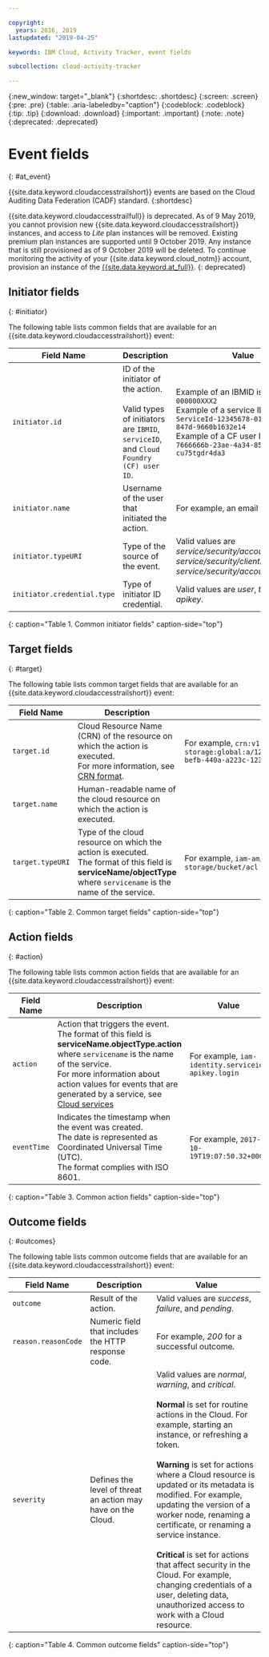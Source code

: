 ```yaml
---

copyright:
  years: 2016, 2019
lastupdated: "2019-04-25"

keywords: IBM Cloud, Activity Tracker, event fields

subcollection: cloud-activity-tracker

---
```


{:new_window: target="_blank"}
{:shortdesc: .shortdesc}
{:screen: .screen}
{:pre: .pre}
{:table: .aria-labeledby="caption"}
{:codeblock: .codeblock}
{:tip: .tip}
{:download: .download}
{:important: .important}
{:note: .note}
{:deprecated: .deprecated}



# Event fields
{: #at_event}

{{site.data.keyword.cloudaccesstrailshort}} events are based on the Cloud Auditing Data Federation (CADF) standard. 
{:shortdesc}

{{site.data.keyword.cloudaccesstrailfull}} is deprecated. As of 9 May 2019, you cannot provision new {{site.data.keyword.cloudaccesstrailshort}} instances, and access to *Lite* plan instances will be removed. Existing premium plan instances are supported until 9 October 2019. Any instance that is still provisioned as of 9 October 2019 will be deleted. To continue monitoring the activity of your {{site.data.keyword.cloud_notm}} account, provision an instance of the [{{site.data.keyword.at_full}}](/docs/services/Activity-Tracker-with-LogDNA?topic=logdnaat-getting-started#getting-started).
{: deprecated}

## Initiator fields
{: #initiator}

The following table lists common fields that are available for an {{site.data.keyword.cloudaccesstrailshort}} event:

| Field Name | Description | Value |
|------------|-------------|-------|
| `initiator.id` | ID of the initiator of the action. </br></br>Valid types of initiators are `IBMID`, `serviceID`, and `Cloud Foundry (CF) user ID`. | Example of an IBMID is `IBMid-000000XXX2` </br>Example of a service ID is `iam-ServiceId-12345678-0165-4c89-847d-9660b1632e14` </br>Example of a CF user ID is `7666666b-23ae-4a34-8569-cu75tgdr4da3` |
| `initiator.name` | Username of the user that initiated the action. | For example, an email address. |
| `initiator.typeURI` | Type of the source of the event. | Valid values are *service/security/account/user*, *service/security/clientid*, and *service/security/account/serviceid*. |
| `initiator.credential.type` | Type of initiator ID credential. | Valid values are *user*, *token*,and *apikey*. |
{: caption="Table 1. Common initiator fields" caption-side="top"} 

  

## Target fields
{: #target}

The following table lists common target fields that are available for an {{site.data.keyword.cloudaccesstrailshort}} event:

| Field Name | Description | Value |
|------------|-------------|-------|
| `target.id` | Cloud Resource Name (CRN) of the resource on which the action is executed. </br>For more information, see [CRN format](/docs/overview?topic=overview-crn#format-crn). | For example, `crn:v1:bluemix:public:cloud-object-storage:global:a/12345678e6232019c6567c9123456789:fr56et47-befb-440a-a223c-12345678dae1:bucket:bucket1` |
| `target.name` | Human-readable name of the cloud resource on which the action is executed. |  |
| `target.typeURI` | Type of the cloud resource on which the action is executed. </br>The format of this field is **serviceName/objectType** where `servicename` is the name of the service. | For example, `iam-am/policy` or `cloud-object-storage/bucket/acl` |
{: caption="Table 2. Common target fields" caption-side="top"} 


 
## Action fields
{: #action}

The following table lists common action fields that are available for an {{site.data.keyword.cloudaccesstrailshort}} event:

| Field Name | Description | Value |
|------------|-------------|-------|
| `action` | Action that triggers the event. </br>The format of this field is **serviceName.objectType.action** where `servicename` is the name of the service. </br>For more information about action values for events that are generated by a service, see <a href="/docs/services/cloud-activity-tracker?topic=cloud-activity-tracker-cloud_services#cloud_services">Cloud services</a> | For example, `iam-identity.serviceid-apikey.login` |
| `eventTime` | Indicates the timestamp when the event was created. </br>The date is represented as Coordinated Universal Time (UTC). </br>The format complies with ISO 8601. | For example, `2017-10-19T19:07:50.32+0000` |
{: caption="Table 3. Common action fields" caption-side="top"} 



## Outcome fields
{: #outcomes}

The following table lists common outcome fields that are available for an {{site.data.keyword.cloudaccesstrailshort}} event:

| Field Name | Description | Value |
|------------|-------------|-------|
| `outcome` | Result of the action. | Valid values are *success*, *failure*, and *pending*. |
| `reason.reasonCode` | Numeric field that includes the HTTP response code. | For example, *200* for a successful outcome. |
| `severity` | Defines the level of threat an action may have on the Cloud. | Valid values are *normal*, *warning*, and *critical*. </br></br>**Normal** is set for routine actions in the Cloud. For example, starting an instance, or refreshing a token. </br></br>**Warning** is set for actions where a Cloud resource is updated or its metadata is modified. For example, updating the version of a worker node, renaming a certificate, or renaming a service instance. </br></br>**Critical** is set for actions that affect security in the Cloud. For example, changing credentials of a user, deleting data, unauthorized access to work with a Cloud resource. |
{: caption="Table 4. Common outcome fields" caption-side="top"} 


